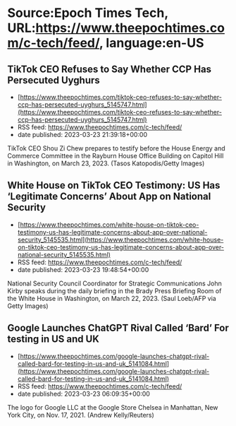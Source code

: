 # Source:Epoch Times Tech, URL:https://www.theepochtimes.com/c-tech/feed/, language:en-US

## TikTok CEO Refuses to Say Whether CCP Has Persecuted Uyghurs
 - [https://www.theepochtimes.com/tiktok-ceo-refuses-to-say-whether-ccp-has-persecuted-uyghurs_5145747.html](https://www.theepochtimes.com/tiktok-ceo-refuses-to-say-whether-ccp-has-persecuted-uyghurs_5145747.html)
 - RSS feed: https://www.theepochtimes.com/c-tech/feed/
 - date published: 2023-03-23 21:39:18+00:00

TikTok CEO Shou Zi Chew prepares to testify before the House Energy and Commerce Committee in the Rayburn House Office Building on Capitol Hill in Washington, on March 23, 2023. (Tasos Katopodis/Getty Images)

## White House on TikTok CEO Testimony: US Has ‘Legitimate Concerns’ About App on National Security
 - [https://www.theepochtimes.com/white-house-on-tiktok-ceo-testimony-us-has-legitimate-concerns-about-app-over-national-security_5145535.html](https://www.theepochtimes.com/white-house-on-tiktok-ceo-testimony-us-has-legitimate-concerns-about-app-over-national-security_5145535.html)
 - RSS feed: https://www.theepochtimes.com/c-tech/feed/
 - date published: 2023-03-23 19:48:54+00:00

National Security Council Coordinator for Strategic Communications John Kirby speaks during the daily briefing in the Brady Press Briefing Room of the White House in Washington, on March 22, 2023. (Saul Loeb/AFP via Getty Images)

## Google Launches ChatGPT Rival Called ‘Bard’ For testing in US and UK
 - [https://www.theepochtimes.com/google-launches-chatgpt-rival-called-bard-for-testing-in-us-and-uk_5141084.html](https://www.theepochtimes.com/google-launches-chatgpt-rival-called-bard-for-testing-in-us-and-uk_5141084.html)
 - RSS feed: https://www.theepochtimes.com/c-tech/feed/
 - date published: 2023-03-23 06:09:35+00:00

The logo for Google LLC at the Google Store Chelsea in Manhattan, New York City, on Nov. 17, 2021. (Andrew Kelly/Reuters)

